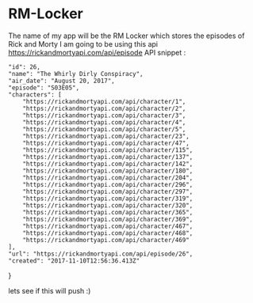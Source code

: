 # RM-Locker
The name of my app will be the RM Locker which stores the episodes of Rick and Morty
I am going to be using this api https://rickandmortyapi.com/api/episode
API snippet :

    "id": 26,
    "name": "The Whirly Dirly Conspiracy",
    "air_date": "August 20, 2017",
    "episode": "S03E05",
    "characters": [
        "https://rickandmortyapi.com/api/character/1",
        "https://rickandmortyapi.com/api/character/2",
        "https://rickandmortyapi.com/api/character/3",
        "https://rickandmortyapi.com/api/character/4",
        "https://rickandmortyapi.com/api/character/5",
        "https://rickandmortyapi.com/api/character/23",
        "https://rickandmortyapi.com/api/character/47",
        "https://rickandmortyapi.com/api/character/115",
        "https://rickandmortyapi.com/api/character/137",
        "https://rickandmortyapi.com/api/character/142",
        "https://rickandmortyapi.com/api/character/180",
        "https://rickandmortyapi.com/api/character/204",
        "https://rickandmortyapi.com/api/character/296",
        "https://rickandmortyapi.com/api/character/297",
        "https://rickandmortyapi.com/api/character/319",
        "https://rickandmortyapi.com/api/character/320",
        "https://rickandmortyapi.com/api/character/365",
        "https://rickandmortyapi.com/api/character/369",
        "https://rickandmortyapi.com/api/character/467",
        "https://rickandmortyapi.com/api/character/468",
        "https://rickandmortyapi.com/api/character/469"
    ],
    "url": "https://rickandmortyapi.com/api/episode/26",
    "created": "2017-11-10T12:56:36.413Z"
}


lets see if this will push :)

